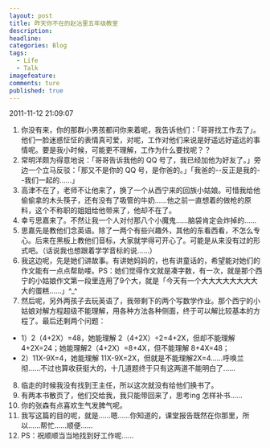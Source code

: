```yaml
---
layout: post  
title: 昨天你不在的赵沽里五年级教室  
description:       
headline: 
categories: Blog  
tags: 
  - Life 
  - Talk 
imagefeature:  
comments: ture  
published: true  
---
```


2011-11-12 21:09:07

1. 你没有来，你的那群小男孩都问你来着呢，我告诉他们：「哥哥找工作去了」。他们一脸迷惑怔怔的表情真可爱，对呢，工作对他们来说是好遥远好遥远的事情呢。要是我小时候，可能更不理解，工作为什么要找呢？？
2. 常明洋颇为得意地说：「哥哥告诉我他的 QQ 号了，我已经加他为好友了。」旁边一个立马反驳：「那又不是你的 QQ 号，是你爸的。」「我爸的--反正是我的--我们一起的……」
3. 高津不在了，老师不让他来了，换了一个从西宁来的回族小姑娘。可惜我给他偷偷拿的木头筷子，还有没有了吸管的牛奶……他之前一直想着的做枪的原料，这个不称职的姐姐给他带来了，他却不在了。
4. 幸亏思嘉来了。不然让我一个人对付那八个小魔鬼……脑袋肯定会炸掉的……
5. 思嘉先是教他们念英语。除了一两个有些兴趣外，其他的东看西看，不怎么专心。后来在黑板上教他们音标，大家就学得可开心了。可能是从来没有过的形式吧。（话说我也想跟着学学音标的说……）
6. 我这边呢，先是她们讲故事。有讲她妈妈的，也有讲童话的，希望能对她们的作文能有一点点帮助喽。PS：她们觉得作文就是凑字数，有一次，就是那个西宁的小姑娘作文第一段里连用了9个大，就是「今天有一个大大大大大大大大大的蛋糕……」^_^
7. 然后呢，另外两孩子去玩英语了，我带剩下的两个写数学作业。那个西宁的小姑娘对解方程超级不能理解，用各种方法各种侧面，终于可以解比较基本的方程了。最后还剩两个问题：
  + 1）2（4+2X）=48，她能理解 2（4+2X）÷2=4+2X，但却不能理解 4+2X=24；她能理解2（4+2X）=8+4X，但不能理解 8+4X=48；
  + 2）11X-9X=4，她能理解 11X-9X=2X，但就是不能理解2X=4……呼唤兰彻……不过也算收获挺大的，十几道题终于只有这两道不能明白了……
8. 临走的时候我没有找到王主任，所以这次就没有给他们换书了。
9. 有两本书散页了，他们交给我，我只能带回来了，思考ing 怎样补书……
10. 你的张森有点喜欢生气发脾气呢。
11. 我写这篇的目的呢，就是……嗯……你知道的，课堂报告既然在你那里，所以……帮忙……顺便……
12. PS：祝顺顺当当地找到好工作呢……
